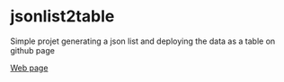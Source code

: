 # jsonlist2table
Simple projet generating a json list and deploying the data as a table on github page

[Web page](https://julienbouchardit.github.io/jsonlist2table/)
